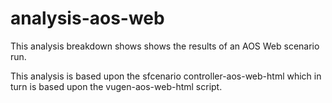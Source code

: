# analysis-aos-web

This analysis breakdown shows shows the results of an AOS Web scenario run.

This analysis is based upon the sfcenario controller-aos-web-html which in turn is based upon the vugen-aos-web-html script.

